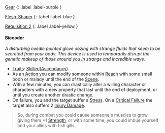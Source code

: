 
[Gear](Game/Gear-List)
{: .label .label-purple }

[Flesh-Shaper](Game/Blocks/Flesh-Shaper)
{: .label .label-blue }

[Requisition 2](Game/Deployment#Requisition)
{: .label .label-yellow }
#### Biocoder
*A disturbing needle pointed glove oozing with strange fluids that seem to be secreted from your body. This device is used to temporarily disrupt the genetic makeup of those around you in strange and incredible ways.*
* [Traits](Game/Core/Gear#Traits): [Skilled](Game/Core/Blocks/Skilled)([Ascendancy](Game/Core/Spirit#Ascendancy)).
* As an [Action](Game/Core/Terminology#Action) you can modify someone within [Reach](Game/Core/Movement#Reach) with some small boon or malady until the end of the [Scene](Game/Core/Terminology#Scene).
* With a few minutes, you can drastically alter a willing character or characters with a new property that last until the end of deployment, or until you create another drastic change.
* On failure, you and the target suffer a [Stress](Game/Stress). On a [Critical Failure](Game/Core/Skills#Critical%20Failure) the target also suffers 2 [Injury Damage](Game/Core/Injury#Injury%20Damage).

> So, during combat you could cause someone's muscles to grow giving them +1 [Strength](Game/Core/Strength), or with some time, you could imbue yourself and your allies with fish gills.

